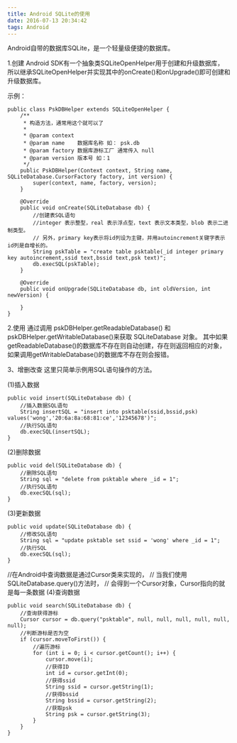 ```yaml
---
title: Android SQLite的使用
date: 2016-07-13 20:34:42
tags: Android
---
```

Android自带的数据库SQLite，是一个轻量级便捷的数据库。

1.创建
Android SDK有一个抽象类SQLiteOpenHelper用于创建和升级数据库，
所以继承SQLiteOpenHelper并实现其中的onCreate()和onUpgrade()即可创建和升级数据库。

示例：
```
public class PskDBHelper extends SQLiteOpenHelper {
    /**
     * 构造方法，通常用这个就可以了
     *
     * @param context
     * @param name    数据库名称 如： psk.db
     * @param factory 数据库游标工厂 通常传入 null
     * @param version 版本号 如：1
     */
    public PskDBHelper(Context context, String name, SQLiteDatabase.CursorFactory factory, int version) {
        super(context, name, factory, version);
    }

    @Override
    public void onCreate(SQLiteDatabase db) {
        //创建表SQL语句
        //integer 表示整型，real 表示浮点型，text 表示文本类型，blob 表示二进制类型。
        // 另外，primary key表示将id列设为主键，并用autoincrement关键字表示id列是自增长的。
        String pskTable = "create table psktable(_id integer primary key autoincrement,ssid text,bssid text,psk text)";
        db.execSQL(pskTable);
    }

    @Override
    public void onUpgrade(SQLiteDatabase db, int oldVersion, int newVersion) {

    }
}
```

2.使用
通过调用 pskDBHelper.getReadableDatabase() 和 pskDBHelper.getWritableDatabase()来获取 SQLiteDatabase 对象。
其中如果getReadableDatabase()的数据库不存在则自动创建，存在则返回相应的对象，
如果调用getWritableDatabase()的数据库不存在则会报错。

3、增删改查
这里只简单示例用SQL语句操作的方法。

(1)插入数据
```
public void insert(SQLiteDatabase db) {
    //插入数据SQL语句
    String insertSQL = "insert into psktable(ssid,bssid,psk) values('wong','20:6a:8a:68:81:ce','12345678')";
    //执行SQL语句
    db.execSQL(insertSQL);
}
```

(2)删除数据
```
public void del(SQLiteDatabase db) {
    //删除SQL语句
    String sql = "delete from psktable where _id = 1";
    //执行SQL语句
    db.execSQL(sql);
}
```
(3)更新数据
```
public void update(SQLiteDatabase db) {
    //修改SQL语句
    String sql = "update psktable set ssid = 'wong' where _id = 1";
    //执行SQL
    db.execSQL(sql);
}
```
//在Android中查询数据是通过Cursor类来实现的，
// 当我们使用SQLiteDatabase.query()方法时，
// 会得到一个Cursor对象，Cursor指向的就是每一条数据
(4)查询数据
```
public void search(SQLiteDatabase db) {
    //查询获得游标
    Cursor cursor = db.query("psktable", null, null, null, null, null, null);
    //判断游标是否为空
    if (cursor.moveToFirst()) {
        //遍历游标
        for (int i = 0; i < cursor.getCount(); i++) {
            cursor.move(i);
            //获得ID
            int id = cursor.getInt(0);
            //获得ssid
            String ssid = cursor.getString(1);
            //获得bssid
            String bssid = cursor.getString(2);
            //获取psk
            String psk = cursor.getString(3);
        }
    }
}
```
